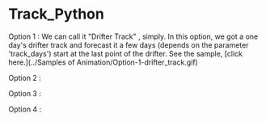 # Track_Python
Option 1 : We can call it "Drifter Track" , simply. In this option, we got a one day's drifter track and forecast it a few days (depends on the parameter 'track_days') start at the last point of the drifter. See the sample, [click here.](../Samples of Animation/Option-1-drifter_track.gif)

Option 2 :

Option 3 :

Option 4 :
